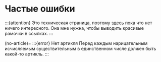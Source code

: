 # Частые ошибки

:::{attention}
Это техническая страница, поэтому здесь пока что нет ничего интересного. Она мне нужна, чтобы выводить красивые рамочки в ссылках.
:::

(no-article)=
:::{error} Нет артикля
Перед каждым нарицательным исчисляемым существительным в единственном числе должен быть какой-то артикль.
:::

